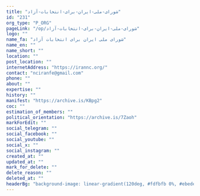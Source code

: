 ```yaml
---
title: "شورای-ملی-ایران-برای-انتخابات-آزاد"
id: "231"
org_type: "P_ORG"
pageLink: "/op/شورای-ملی-ایران-برای-انتخابات-آزاد"
logo: ""
name_fa: "شورای ملی ایران برای انتخابات آزاد"
name_en: ""
name_short: ""
location: ""
post_location: ""
internetAddress: "https://irannc.org/"
contact: "nciranfe@gmail.com"
phone: ""
about: ""
expertise: ""
history: ""
manifest: "https://archive.is/KBpg2"
coc: ""
estimation_of_members: ""
political_orientation: "https://archive.is/7Zaoh"
markForEdit: ""
social_telegram: ""
social_facebook: ""
social_youtube: ""
social_x: ""
social_instagram: ""
created_at: ""
updated_at: ""
mark_for_delete: ""
delete_reason: ""
deleted_at: ""
headerBg: "background-image: linear-gradient(120deg, #fdfbfb 0%, #ebedee 100%);"
---
```

